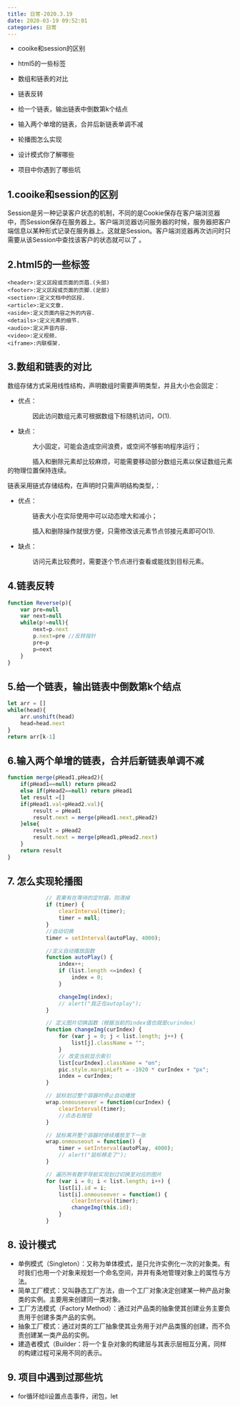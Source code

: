 ```yaml
---
title: 日常-2020.3.19
date: 2020-03-19 09:52:01
categories: 日常
---
```


* cooike和session的区别

* html5的一些标签
* 数组和链表的对比
* 链表反转
* 给一个链表，输出链表中倒数第k个结点
* 输入两个单增的链表，合并后新链表单调不减
* 轮播图怎么实现
* 设计模式你了解哪些
* 项目中你遇到了哪些坑

<!--more-->

## 1.cooike和session的区别

Session是另一种记录客户状态的机制，不同的是Cookie保存在客户端浏览器中，而Session保存在服务器上。客户端浏览器访问服务器的时候，服务器把客户端信息以某种形式记录在服务器上。这就是Session。客户端浏览器再次访问时只需要从该Session中查找该客户的状态就可以了 。

## 2.html5的一些标签

```
<header>:定义区段或页面的页眉.(头部)
<footer>:定义区段或页面的页脚.(足部)
<section>:定义文档中的区段.
<article>:定义文章.
<aside>:定义页面内容之外的内容.
<details>:定义元素的细节.
<audio>:定义声音内容.
<video>:定义视频.
<iframe>:内联框架.
```

## 3.数组和链表的对比

数组存储方式采用线性结构，声明数组时需要声明类型，并且大小也会固定：

* 优点：

　　　　因此访问数组元素可根据数组下标随机访问，O(1).

* 缺点：

　　　　大小固定，可能会造成空间浪费，或空间不够影响程序运行；

　　　　插入和删除元素却比较麻烦，可能需要移动部分数组元素以保证数组元素的物理位置保持连续。

链表采用链式存储结构，在声明时只需声明结构类型，：

* 优点：

　　　　链表大小在实际使用中可以动态增大和减小；

　　　　插入和删除操作就很方便，只需修改该元素节点邻接元素即可O(1).

* 缺点：

　　　　访问元素比较费时，需要逐个节点进行查看或能找到目标元素。

## 4.链表反转

```js
function Reverse(p){
    var pre=null
    var next=null
    while(p!=null){
        next=p.next
        p.next=pre //反转指针
        pre=p      
        p=next
    }
}
```

## 5.给一个链表，输出链表中倒数第k个结点

```js
let arr = []
while(head){
    arr.unshift(head)
    head=head.next
}
return arr[k-1]
```

## 6.输入两个单增的链表，合并后新链表单调不减

```js
function merge(pHead1,pHead2){
    if(pHead1==null) return pHead2
    else if(pHead2==null) return pHead1
    let result =[]
    if(pHead1.val<pHead2.val){
        result = pHead1
        result.next = merge(pHead1.next,pHead2)
    }else{
        result = pHead2
        result.next = merge(pHead1,pHead2.next)
    }
    return result
}
```

## 7. 怎么实现轮播图

```js
            // 若果有在等待的定时器，则清掉
            if (timer) {
                clearInterval(timer);
                timer = null;
            }
            //自动切换
            timer = setInterval(autoPlay, 4000);

            //定义自动播放函数
            function autoPlay() {
                index++;
                if (list.length <=index) {
                    index = 0;
                }

                changeImg(index);
                // alert("我正在autoplay");
            }

            // 定义图片切换函数（根据当前的index值也就是curindex）
            function changeImg(curIndex) {
                for (var j = 0; j < list.length; j++) {
                    list[j].className = "";
                }
                // 改变当前显示索引
                list[curIndex].className = "on";
                pic.style.marginLeft = -1920 * curIndex + "px";
                index = curIndex;
            }

            // 鼠标划过整个容器时停止自动播放
            wrap.onmouseover = function(curIndex) {
                clearInterval(timer);
                //点击右按钮
            }

            // 鼠标离开整个容器时继续播放至下一张
            wrap.onmouseout = function() {
                timer = setInterval(autoPlay, 4000);
                // alert("鼠标移走了");
            }

            // 遍历所有数字导航实现划过切换至对应的图片
            for (var i = 0; i < list.length; i++) {
                list[i].id = i;
                list[i].onmouseover = function() {
                    clearInterval(timer);
                    changeImg(this.id);
                }
            }
```

## 8. 设计模式

* 单例模式（Singleton）：又称为单体模式，是只允许实例化一次的对象类。有时我们也用一个对象来规划一个命名空间，井井有条地管理对象上的属性与方法。 
* 简单工厂模式：又叫静态工厂方法，由一个工厂对象决定创建某一种产品对象类的实例。主要用来创建同一类对象。 
* 工厂方法模式（Factory Method）：通过对产品类的抽象使其创建业务主要负责用于创建多类产品的实例。 
* 抽象工厂模式：通过对类的工厂抽象使其业务用于对产品类簇的创建，而不负责创建某一类产品的实例。 
* 建造者模式（Builder：将一个复杂对象的构建层与其表示层相互分离，同样的构建过程可采用不同的表示。 

## 9. 项目中遇到过那些坑

* for循环给li设置点击事件，闭包，let